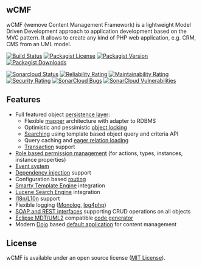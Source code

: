 wCMF
----
wCMF (wemove Content Management Framework) is a lightweight
Model Driven Development approach to application
development based on the MVC pattern. It allows to create any kind of
PHP web application, e.g. CRM, CMS from an UML model.

[![Build Status](https://img.shields.io/travis/iherwig/wcmf/master.svg?style=flat-square)](https://travis-ci.com/iherwig/wcmf)
[![Packagist License](https://img.shields.io/packagist/l/wcmf/wcmf.svg?style=flat-square)](https://github.com/iherwig/wcmf/blob/master/LICENSE)
[![Packagist Version](https://img.shields.io/packagist/v/wcmf/wcmf.svg?style=flat-square)](https://packagist.org/packages/wcmf/wcmf)
[![Packagist Downloads](https://img.shields.io/packagist/dt/wcmf/wcmf.svg?style=flat-square)](https://packagist.org/packages/wcmf/wcmf)

[![Sonarcloud Status](https://sonarcloud.io/api/project_badges/measure?project=iherwig_wcmf&metric=alert_status)](https://sonarcloud.io/dashboard?id=iherwig_wcmf) [![Reliability Rating](https://sonarcloud.io/api/project_badges/measure?project=iherwig_wcmf&metric=reliability_rating)](https://sonarcloud.io/dashboard?id=iherwig_wcmf) [![Maintainability Rating](https://sonarcloud.io/api/project_badges/measure?project=iherwig_wcmf&metric=sqale_rating)](https://sonarcloud.io/dashboard?id=iherwig_wcmf) [![Security Rating](https://sonarcloud.io/api/project_badges/measure?project=iherwig_wcmf&metric=security_rating)](https://sonarcloud.io/dashboard?id=iherwig_wcmf) [![SonarCloud Bugs](https://sonarcloud.io/api/project_badges/measure?project=iherwig_wcmf&metric=bugs)](https://sonarcloud.io/component_measures/metric/reliability_rating/list?id=iherwig_wcmf) [![SonarCloud Vulnerabilities](https://sonarcloud.io/api/project_badges/measure?project=iherwig_wcmf&metric=vulnerabilities)](https://sonarcloud.io/component_measures/metric/security_rating/list?id=iherwig_wcmf)

Features
--------
- Full featured object [persistence layer](http://wcmf.wemove.com/persistence.html):
    - Flexible [mapper](http://wcmf.wemove.com/persistence.html#pers_mappers) architecture with adapter to RDBMS
    - Optimistic and pessimistic [object locking](http://wcmf.wemove.com/persistence.html#pers_concurrency)
    - [Searching](http://wcmf.wemove.com/persistence.html#pers_search) using template based object query and criteria API
    - Query caching and [eager relation loading](http://wcmf.wemove.com/persistence.html#pers_builddepth)
    - [Transaction](http://wcmf.wemove.com/persistence.html#pers_tx) support
- [Role based permission management](http://wcmf.wemove.com/security.html#sec_authorization) (for actions, types, instances, instance properties)
- [Event system](http://wcmf.wemove.com/presentation.html#pres_events)
- [Dependency injection](http://wcmf.wemove.com/configuration.html#conf_di) support
- Configuration based [routing](http://wcmf.wemove.com/presentation.html#pres_routing)
- [Smarty Template Engine](http://www.smarty.net/) integration
- [Lucene Search Engine](http://framework.zend.com/manual/1.12/en/zend.search.lucene.overview.html) integration
- [I18n/L10n](http://wcmf.wemove.com/i18n_l10n.html) support
- Flexible logging ([Monolog](https://github.com/Seldaek/monolog), [log4php](https://logging.apache.org/log4php/))
- [SOAP and REST interfaces](http://wcmf.wemove.com/presentation.html#pres_apis) supporting CRUD operations on all objects
- [Eclipse MDT/UML2](http://wiki.eclipse.org/MDT-UML2) compatible [code generator](http://wcmf.wemove.com/model.html#Generator)
- Modern [Dojo](https://dojotoolkit.org/) based [default application](https://github.com/iherwig/wcmf-default-app) for content management

License
--------
wCMF is available under an open source license ([MIT License](https://github.com/iherwig/wcmf/blob/master/LICENSE)).
